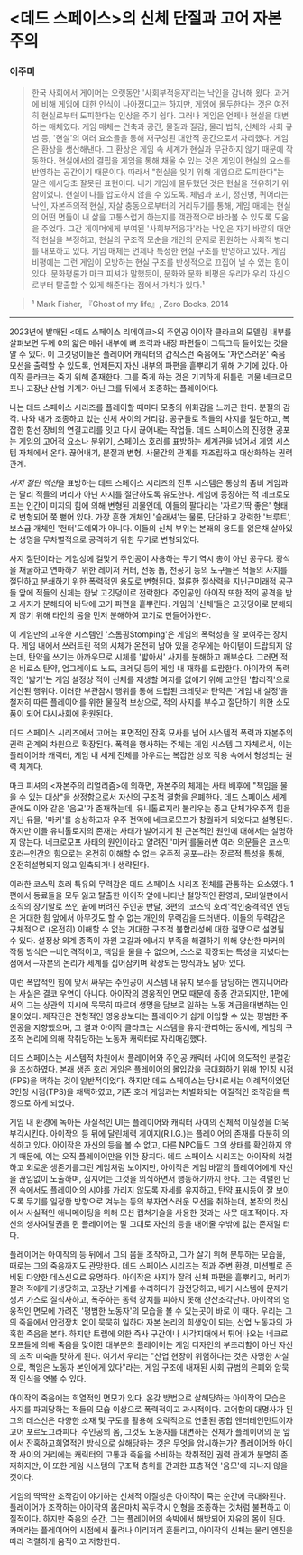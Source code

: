 # <데드 스페이스>의 신체 단절과 고어 자본주의

### 이주미

> 한국 사회에서 게이머는 오랫동안 '사회부적응자'라는 낙인을 감내해 왔다. 과거에 비해 게임에 대한 인식이 나아졌다고는 하지만, 게임에 몰두한다는 것은 여전히 현실로부터 도피한다는 인상을 주기 쉽다. 그러나 게임은 언제나 현실을 대변하는 매체였다. 게임 매체는 건축과 공간, 물질과 질감, 물리 법칙, 신체와 사회 규범 등, '현실'의 여러 요소들을 통해 재구성된 대안적 공간으로서 자리했다. 게임은 환상을 생산해낸다. 그 환상은 게임 속 세계가 현실과 무관하지 않기 때문에 작동한다. 현실에서의 결핍을 게임을 통해 채울 수 있는 것은 게임이 현실의 요소를 반영하는 공간이기 때문이다.
> 따라서 "현실을 잊기 위해 게임으로 도피한다"는 말은 애시당초 잘못된 표현이다. 내가 게임에 몰두했던 것은 현실을 전유하기 위함이었다. 현실이 나를 압도하지 않을 수 있도록. 체념과 포기, 정신병, 퀴어라는 낙인, 자본주의적 현실, 자살 충동으로부터의 거리두기를 통해, 게임 매체는 현실의 어떤 면들이 내 삶을 고통스럽게 하는지를 객관적으로 바라볼 수 있도록 도움을 주었다. 그간 게이머에게 부여된 '사회부적응자'라는 낙인은 자기 바깥의 대안적 현실을 부정하고, 현실의 구조적 모순을 개인의 문제로 환원하는 사회적 병리를 내포하고 있다. 게임 매체는 언제나 특정한 현실 구조를 반영하고 있다. 게임 비평에는 그런 게임이 모방하는 현실 구조를 반성적으로 끄집어 낼 수 있는 힘이 있다. 문화평론가 마크 피셔가 말했듯이, 문화와 문화 비평은 우리가 우리 자신으로부터 탈출할 수 있게 해준다는 점에서 가치가 있다.¹

> ¹ Mark Fisher, 『Ghost of my life』, Zero Books, 2014


----

2023년에 발매된 <데드 스페이스 리메이크>의 주인공 아이작 클라크의 모델링 내부를 살펴보면 두께 0의 얇은 메쉬 내부에 뼈 조각과 내장 파편들이 그득그득 들어있는 것을 알 수 있다. 이 고깃덩이들은 플레이어 캐릭터의 갑작스런 죽음에도 '자연스러운' 죽음 모션을 출력할 수 있도록, 언제든지 자신 내부의 파편을 흩뿌리기 위해 거기에 있다. 아이작 클라크는 죽기 위해 존재한다. 그를 죽게 하는 것은 기괴하게 뒤틀린 괴물 네크로모프나 고장난 산업 기계가 아닌 그를 뒤에서 조종하는 플레이어다.

나는 데드 스페이스 시리즈를 플레이할 때마다 모종의 위화감을 느끼곤 한다. 분절의 감각. 나와 내가 조종하고 있는 신체 사이의 거리감. 공구들로 적들의 사지를 절단하고, 복잡한 함선 장비의 연결고리를 잇고 다시 끊어내는 작업들. 데드 스페이스의 진정한 공포는 게임의 고어적 요소나 분위기, 스페이스 호러를 표방하는 세계관을 넘어서 게임 시스템 자체에서 온다. 끊어내기, 분절과 변형, 사물간의 관계를 재조립하고 대상화하는 권력 관계.

*사지 절단 액션*을 표방하는 데드 스페이스 시리즈의 전투 시스템은 통상의 좀비 게임과는 달리 적들의 머리가 아닌 사지를 절단하도록 유도한다. 게임에 등장하는 적 네크로모프는 인간이 미지의 힘에 의해 변형된 괴물인데, 이들의 팔다리는 '자르기딱 좋은' 형태로 변형되어 쭉 뻗어 있다. 가장 흔한 개체인 '슬래셔'는 물론, 단단하고 강력한 '브루트', 보스급 개체인 '헌터'도예외가 아니다. 이들의 신체 부위는 본래의 용도를 잃은채 살아있는 생명을 무차별적으로 공격하기 위한 무기로 변형되었다.

사지 절단이라는 게임성에 걸맞게 주인공이 사용하는 무기 역시 총이 아닌 공구다. 광석을 채굴하고 연마하기 위한 레이저 커터, 전동 톱, 천공기 등의 도구들은 적들의 사지를 절단하고 분쇄하기 위한 폭력적인 용도로 변형된다. 절륜한 절삭력을 지닌근미래적 공구들 앞에 적들의 신체는 한낯 고깃덩이로 전락한다. 주인공인 아이작 또한 적의 공격을 받고 사지가 분해되어 바닥에 고기 파편을 흩뿌린다. 게임의 '신체'들은 고깃덩이로 분해되지 않기 위해 타인의 몸을 먼저 분해하여 고기로 만들어야한다.

이 게임만의 고유한 시스템인 '스톰핑Stomping'은 게임의 폭력성을 잘 보여주는 장치다. 게임 내에서 쓰러트린 적의 시체가 온전히 남아 있을 경우에는 아이템이 드랍되지 않는데, 탄약을 쓰기는 아까우므로 시체를 '밟아서' 사지를 분해하고 깨부순다. 그러면 적은 비로소 탄약, 업그레이드 노드, 크레딧 등의 게임 내 재화를 드랍한다. 아이작의 폭력적인 '밟기'는 게임 설정상 적이 신체를 재생할 여지를 없애기 위해 고안된 '합리적'으로 계산된 행위다. 이러한 부관참시 행위를 통해 드랍된 크레딧과 탄약은 '게임 내 설정'을 철저히 따른 플레이어를 위한 물질적 보상으로, 적의 사지를 부수고 절단하기 위한 소모품이 되어 다시사회에 환원된다.

데드 스페이스 시리즈에서 고어는 표면적인 잔혹 묘사를 넘어 시스템적 폭력과 자본주의 권력 관계의 차원으로 확장된다. 폭력을 행사하는 주체는 게임 시스템 그 자체로서, 이는 플레이어와 캐릭터, 게임 내 세계 전체를 아우르는 복잡한 상호 작용 속에서 형성되는 권력 체계다.

마크 피셔의 <자본주의 리얼리즘>에 의하면, 자본주의 체제는 사태 배후에 "책임을 물을 수 있는 대상"을 상정함으로서 자신의 구조적 결함을 은폐한다. 데드 스페이스 세계관에도 이와 같은 '음모'가 존재하는데, 유니톨로지라 불리우는 종교 단체가우주적 힘을 지닌 유물, '마커'를 숭상하고자 우주 전역에 네크로모프가 창궐하게 되었다고 설명된다. 하지만 이들 유니톨로지의 존재는 사태가 벌어지게 된 근본적인 원인에 대해서는 설명하지 않는다. 네크로모프 사태의 원인이라고 알려진 '마커'를둘러싼 여러 의문들은 코스믹 호러─인간의 힘으로는 온전히 이해할 수 없는 우주적 공포─라는 장르적 특성을 통해, 온전히설명되지 않고 일축되거나 생략된다.

이러한 코스믹 호러 특유의 무력감은 데드 스페이스 시리즈 전체를 관통하는 요소였다. 1편에서 동료들을 모두 잃고 탈출한 아이작 앞에 나타난 절망적인 환영과, 모바일판에서 조직의 장기말로 쓰인 끝에 버려진 주인공 반달, 3편의 '코스믹 호러'적인충격적인 엔딩은 거대한 힘 앞에서 아무것도 할 수 없는 개인의 무력감을 드러낸다. 이들의 무력감은 구체적으로 (온전히) 이해할 수 없는 거대한 구조적 불합리성에 대한 절망으로 설명될 수 있다. 설정상 외계 종족이 자원 고갈과 에너지 부족을 해결하기 위해 양산한 마커의 작동 방식은﻿ ─비인격적이고, 책임을 물을 수 없으며, 스스로 확장되는 특성을 지녔다는 점에서﻿ ─자본의 논리가 세계를 집어삼키며 확장되는 방식과도 닮아 있다.

이런 폭압적인 힘에 맞서 싸우는 주인공이 시스템 내 유지 보수를 담당하는 엔지니어라는 사실은 결코 우연이 아니다. 아이작의 영웅적인 면모 때문에 종종 간과되지만, 1편에서의 그는 상관의 지시에 묵묵히 따르며 생명을 담보로 일하는 노동 계급을대변하는 인물이었다. 제작진은 전형적인 영웅상보다는 플레이어가 쉽게 이입할 수 있는 평범한 주인공을 지향했으며, 그 결과 아이작 클라크는 시스템을 유지·관리하는 동시에, 게임의 구조적 논리에 의해 착취당하는 노동자 캐릭터로 자리매김했다.

데드 스페이스는 시스템적 차원에서 플레이어와 주인공 캐릭터 사이에 의도적인 분절감을 조성하였다. 본래 생존 호러 게임은 플레이어의 몰입감을 극대화하기 위해 1인칭 시점(FPS)을 택하는 것이 일반적이었다. 하지만 데드 스페이스는 당시로서는 이례적이었던 3인칭 시점(TPS)을 채택하였고, 기존 호러 게임과는 차별화되는 이질적인 조작감을 특징으로 하게 되었다.

게임 내 환경에 녹아든 사실적인 UI는 플레이어와 캐릭터 사이의 신체적 이질성을 더욱 부각시킨다. 아이작의 등 뒤에 달린체력 게이지(R.I.G.)는 플레이어의 존재를 다분히 의식하고 있다. 아이작은 자신의 등을 볼 수 없고, 다른 NPC들도 그의 상태를 확인하지 않기 때문에, 이는 오직 플레이어만을 위한 장치다. 데드 스페이스 시리즈는 아이작의 처절하고 외로운 생존기를그린 게임처럼 보이지만, 아이작은 게임 바깥의 플레이어에게 자신을 끊임없이 노출하며, 심지어는 그것을 의식하면서 행동하기까지 한다. 그는 격렬한 난전 속에서도 플레이어의 시야를 가리지 않도록 자세를 유지하고, 탄약 표시등이 잘 보이도록 무기를 일정한 방향으로 겨누는 등의 부자연스러운 모션을 취하는데, 본작의 컷신에서 사실적인 애니메이팅을 위해 모션 캡쳐기술을 사용한 것과는 사뭇 대조적이다. 자신의 생사여탈권을 쥔 플레이어는 말 그대로 자신의 등을 내어줄 수밖에 없는 존재일 터다.

플레이어는 아이작의 등 뒤에서 그의 몸을 조작하고, 그가 살기 위해 분투하는 모습을, 때로는 그의 죽음까지도 관망한다.
데드 스페이스 시리즈는 적과 주변 환경, 미션별로 준비된 다양한 데스신으로 유명하다. 아이작은 사지가 잘려 신체 파편을 흩뿌리고, 머리가 잘려 적에게 기생당하고, 고장난 기계를 수리하다가 감전당하고, 배기 시스템에 문제가 생겨 가스로 질식사하고, 폭주하는 동력 장치를 피하지 못해 산산조각난다. 아이작의 영웅적인 면모에 가려진 '평범한 노동자'의 모습을 볼 수 있는곳이 바로 이 때다. 우리는 그의 죽음에서 안전장치 없이 묵묵히 일하다 자본 논리의 희생양이 되는, 산업 노동자의 가혹한 죽음을 본다. 하지만 트랩에 의한 즉사 구간이나 사각지대에서 튀어나오는 네크로모프들에 의해 죽음을 맞이한 대부분의 플레이어는 게임 디자인의 부조리함이 아닌 자신의 조작 미숙을 탓하게 된다. 여기서 우리는 "산업 현장이 위험하다는 것은 자명한 사실으로, 책임은 노동자 본인에게 있다"라는, 게임 구조에 내재된 사회 규범의 은폐와 암묵적 인식을 엿볼 수 있다.

아이작의 죽음에는 희열적인 면모가 있다. 온갖 방법으로 살해당하는 아이작의 모습은 사지를 파괴당하는 적들의 모습 이상으로 폭력적이고 과시적이다. 고어함의 대명사가 된 그의 데스신은 다양한 소재 및 구도를 활용해 오락적으로 연출된 종합 엔터테인먼트이자 고어 포르노그라피다. 주인공의 몸, 그것도 노동자를 대변하는 신체가 플레이어의 눈 앞에서 잔혹하고희열적인 방식으로 살해당하는 것은 무엇을 암시하는가? 플레이어와 아이작 사이의 거리에는 캐릭터의 고통과 죽음을 소비하는 착취적인 권력 관계가 분명히 존재하지만, 이 또한 게임 시스템의 구조적 층위를 간과한 표층적인 '음모'에 지나지 않을것이다.

게임의 딱딱한 조작감이 야기하는 신체적 이질성은 아이작이 죽는 순간에 극대화된다. 플레이어가 조작하는 아이작의 몸은마치 꼭두각시 인형을 조종하는 것처럼 불편하고 이질적이다. 하지만 죽음의 순간, 그는 플레이어의 속박에서 해방되어 자유의 몸이 된다. 카메라는 플레이어의 시점에서 풀려나 이리저리 흔들리고, 아이작의 신체는 물리 엔진을 따라 격렬하게 움직이고 저항한다.

